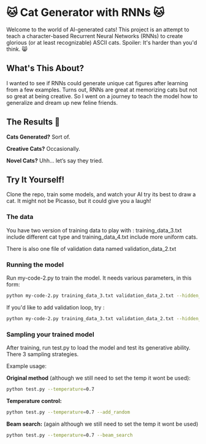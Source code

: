 # 🐱 Cat Generator with RNNs 🐱

Welcome to the world of AI-generated cats! This project is an attempt to teach a character-based Recurrent Neural Networks (RNNs) to create glorious (or at least recognizable) ASCII cats. Spoiler: It's harder than you'd think. 😸

## What's This About?
I wanted to see if RNNs could generate unique cat figures after learning from a few examples. Turns out, RNNs are great at memorizing cats but not so great at being creative. So I went on a journey to teach the model how to generalize and dream up new feline friends.

## The Results 🐾
**Cats Generated?** Sort of.

**Creative Cats?** Occasionally.

**Novel Cats?** Uhh… let’s say they tried.

## Try It Yourself!
Clone the repo, train some models, and watch your AI try its best to draw a cat. It might not be Picasso, but it could give you a laugh!

### The data
You have two version of training data to play with : training_data_3.txt include different cat type and training_data_4.txt include more uniform cats.

There is also one file of validation data named validation_data_2.txt

### Running the model

Run my-code-2.py to train the model. It needs various parameters, in this form:

```bash
python my-code-2.py training_data_3.txt validation_data_2.txt --hidden_size=200 --num_epochs=700 --lr=0.02 --temperature=0.5
```
If you'd like to add validation loop, try :
```bash
python my-code-2.py training_data_3.txt validation_data_2.txt --hidden_size=200 --num_epochs=700 --lr=0.02 --temperature=0.5 --eval_mode
```

### Sampling your trained model
After training, run test.py to load the model and test its generative ability. There 3 sampling strategies.

Example usage: 

**Original method**  (although we still need to set the temp it wont be used):  
```bash
python test.py --temperature=0.7
```
**Temperature control:**
```bash
python test.py --temperature=0.7 --add_random
```

**Beam search:**  (again although we still need to set the temp it wont be used)
```bash
python test.py --temperature=0.7 --beam_search 
```
